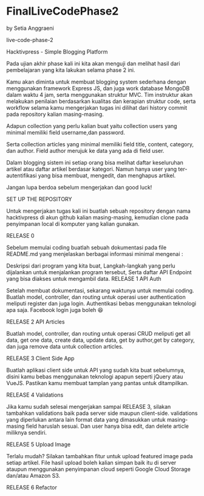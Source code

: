 # FinalLiveCodePhase2
by Setia Anggraeni

live-code-phase-2

Hacktivpress - Simple Blogging Platform

Pada ujian akhir phase kali ini kita akan menguji dan melihat hasil dari pembelajaran yang kita lakukan selama phase 2 ini.

Kamu akan diminta untuk membuat blogging system sederhana dengan menggunakan framework Express JS, dan juga work database MongoDB dalam waktu 4 jam, serta menggunakan struktur MVC. Tim instruktur akan melakukan penilaian berdasarkan kualitas dan kerapian struktur code, serta workflow selama kamu mengerjakan tugas ini dilihat dari history commit pada repository kalian masing-masing.

Adapun collection yang perlu kalian buat yaitu collection users yang minimal memiliki field username,dan password.

Serta collection articles yang minimal memiliki field title, content, category, dan author. Field author merujuk ke data yang ada di field user.

Dalam blogging sistem ini setiap orang bisa melihat daftar keseluruhan artikel atau daftar artikel berdasar kategori. Namun hanya user yang ter-autentifikasi yang bisa membuat, mengedit, dan menghapus artikel.

Jangan lupa berdoa sebelum mengerjakan dan good luck!

SET UP THE REPOSITORY

Untuk mengerjakan tugas kali ini buatlah sebuah repository dengan nama hacktivpress di akun github kalian masing-masing, kemudian clone pada penyimpanan local di komputer yang kalian gunakan.

RELEASE 0

Sebelum memulai coding buatlah sebuah dokumentasi pada file README.md yang menjelaskan berbagai informasi minimal mengenai :

Deskripsi dari program yang kita buat,
Langkah-langkah yang perlu dijalankan untuk menjalankan program tersebut,
Serta daftar API Endpoint yang bisa diakses untuk mengambil data.
RELEASE 1 API Auth

Setelah membuat dokumentasi, sekarang waktunya untuk memulai coding. Buatlah model, controller, dan routing untuk operasi user authentication meliputi register dan juga login. Authentikasi bebas menggunakan teknologi apa saja. Facebook login juga boleh 😆

RELEASE 2 API Articles

Buatlah model, controller, dan routing untuk operasi CRUD meliputi get all data, get one data, create data, update data, get by author,get by category, dan juga remove data untuk collection articles.

RELEASE 3 Client Side App

Buatlah aplikasi client side untuk API yang sudah kita buat sebelumnya, disini kamu bebas menggunakan teknologi apapun seperti jQuery atau VueJS. Pastikan kamu membuat tamplan yang pantas untuk ditampilkan.

RELEASE 4 Validations

Jika kamu sudah selesai mengerjakan sampai RELEASE 3, silakan tambahkan validations baik pada server side maupun client-side. validations yang diperlukan antara lain format data yang dimasukkan untuk masing-masing field haruslah sesuai. Dan user hanya bisa edit, dan delete article miliknya sendiri.

RELEASE 5 Upload Image

Terlalu mudah? Silakan tambahkan fitur untuk upload featured image pada setiap artikel. File hasil upload boleh kalian simpan baik itu di server ataupun menggunakan penyimpanan cloud seperti Google Cloud Storage dan/atau Amazon S3.

RELEASE 6 Refactor
